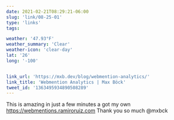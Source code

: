 ```yaml
---
date: 2021-02-21T08:29:21-06:00
slug: 'link/08-25-01'
type: 'links'
tags:

weather: '47.93°F'
weather_summary: 'Clear'
weather-icon: 'clear-day'
lat: '26'
long: '-100'


link_url: 'https://mxb.dev/blog/webmention-analytics/'
link_title: 'Webmention Analytics | Max Böck'
tweet_id: '1363495934890508289'
---
```

This is amazing in just a few minutes a got my own https://webmentions.ramiroruiz.com
Thank you so much @mxbck